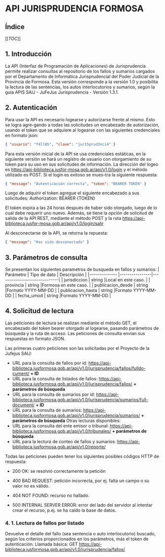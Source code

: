 # API JURISPRUDENCIA FORMOSA

## Índice
[[_TOC_]]
## 1. Introducción
La API (Interfaz de Programación de Aplicaciones) de Jurisprudencia permite realizar consultas al repositorio de los fallos y sumarios cargados por el Departamento de Informática Jurisprudencial del Poder Judicial de la Provincia de Formosa. Esta versión corresponde a la versión 1.0 y posibilita la lectura de las sentencias, los autos interlocutorios y sumarios, según la guía APIS SAIJ - JuFeJus Jurisprudencia - Versión 1.3.1.

## 2. Autenticación 
Para usar la API es necesario logearse y autorizarse frente al mismo. Esto se logra agre-gando a todas las solicitudes un encabezado de autorización, usando el token que se adquiere al logearse con las siguientes credenciales en formato json:
```json
{ "usuario": "f4ll05", "clave": "jur15prud3nci4" }
```
Para esta versión inicial de la API se usa credenciales estáticas, en la siguiente versión se hará un registro de usuario con otorgamiento de su token para su uso en sus solicitudes de información. La dirección del logeo es https://api-biblioteca.jusfor-mosa.gob.ar/api/v1.0/login y el método utilizado es POST. Si el login es exitoso se mues-tra la siguiente respuesta: 
```json
{ "message": "Autenticación correcta", "token": "BEARER TOKEN" }
```
Luego de adquirir el token agregue el siguiente encabezado a sus solicitudes:
Authorization: BEARER {TOKEN}

El token expira a las 24 horas después de haber sido otorgado, luego de lo cual debe requerir uno nuevo. Además, se tiene la opción de solicitud de salida de la API REST, mediante el método POST y la ruta https://api-biblioteca.jusfor-mosa.gob.ar/api/v1.0/login/salir

Al desconectarse de la API, se retorna la repuesta: 
```json
{ "message": "Has sido desconectado" }
```

## 3. Parámetros de consulta
Se presentan los siguientes parametros de busqueda en fallos y sumarios:
| Parámetro     | Tipo de dato   |           Descripción        |
|-------------- |----------------|------------------------------|
| jurisdiccion  | string         |Local en este caso.           |
| provincia     | string         |Formosa en este caso.           |
| publicacion_desde  | string         |Formato YYYY-MM-DD           |
| publicacion_hasta  | string         |Formato YYYY-MM-DD           |
| fecha_umod  | string         |Formato YYYY-MM-DD           |

## 4. Solicitud de lectura 
Las peticiones de lectura se realizan mediante el método GET, el encabezado del token bearer otorgado al logearse, pasando parámetros de búsqueda y la ruta de acceso. Las peticiones de consulta envían sus respuestas en formato JSON.

Las primeras cuatro peticiones son las solicitadas por el Proyecto de la Jufejus SAIJ:
- URL para la consulta de fallos por id: https://api-biblioteca.jusformosa.gob.ar/api/v1.0/jurisprudencia/fallos/fulldo-cument/ **+ ID**
- URL para la consulta de listados de fallos: https://api-biblioteca.jusformosa.gob.ar/api/v1.0/jurisprudencia/fallos/ **+ parámetros de búsqueda**
- URL para la consulta de sumarios por id: https://api-biblioteca.jusformosa.gob.ar/api/v1.0/jurisprudencia/sumarios/full-document/  **+ ID**
- URL para la consulta de sumarios: https://api-biblioteca.jusformosa.gob.ar/api/v1.0/jurisprudencia/sumarios/ **+ parámetros de búsqueda**
Otras lecturas disponibles:
- URL para la consulta del ente emisor o tribunal: https://api-biblioteca.jusformosa.gob.ar/api/v1.0/tribunales/ **+ parámetros de búsqueda**
- URL para la lectura de conteo de fallos y sumarios: https://api-biblioteca.jusformosa.gob.ar/api/v1.0/reporte/

Todas las peticiones pueden tener los siguientes posibles códigos HTTP de respuesta:

- 200 OK: se resolvió correctamente la petición

- 400 BAD REQUEST: petición incorrecta, por ej. falta un campo o su valor no es válido.

- 404 NOT FOUND: recurso no hallado.

- 500 INTERNAL SERVER ERROR: error del lado del servidor al intentar crear el recurso, p.ej. se ha caído la base de datos.

### 4. 1. Lectura de fallos por listado 
Devuelve el detalle del fallo (sea sentencia o auto interlocutorio) buscado, según los criterios proporcionados en los parámetros, más el token de autenticación.
Llamada básica: GET https://api-biblioteca.jusformosa.gob.ar/api/v1.0/jurisprudencia/fallos/

